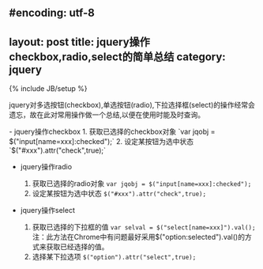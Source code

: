 #encoding: utf-8
---
layout: post
title: jquery操作checkbox,radio,select的简单总结
category: jquery
---
{% include JB/setup %}

jquery对多选按钮(checkbox),单选按钮(radio),下拉选择框(select)的操作经常会遗忘，故在此对常用操作做一个总结,以便在使用时能及时查询。 

<ul>
    
</ul>
- jquery操作checkbox
    1. 获取已选择的checkbox对象    `var jqobj = $("input[name=xxx]:checked");`
    2. 设定某按钮为选中状态    `$("#xxx").attr("check",true);`
    
- jquery操作radio
    1. 获取已选择的radio对象     `var jqobj = $("input[name=xxx]:checked");`
    2. 设定某按钮为选中状态    `$("#xxx").attr("check",true);`
    
- jquery操作select
    1. 获取已选择的下拉框的值   `var selval = $("select[name=xxx]").val();`
        注：此方法在Chrome中有问题最好采用$("option:selected").val()的方式来获取已经选择的值。
    2. 选择某下拉选项    `$("option").attr("select",true);`
    
    